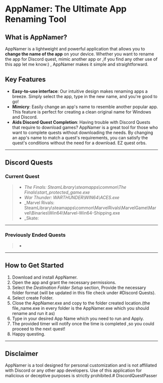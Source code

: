 # AppNamer: The Ultimate App Renaming Tool

## What is AppNamer?

AppNamer is a lightweight and powerful application that allows you to **change the name of the app** on your device. Whether you want to rename the app for Discord quest, mimic another app or ,if you find any other use of this app let me know:) , AppNamer makes it simple and straightforward.

## Key Features

* **Easy-to-use interface**: Our intuitive design makes renaming apps a breeze. Simply select the app, type in the new name, and you're good to go!
* **Mimicry**: Easily change an app's name to resemble another popular app. This feature is perfect for creating a clean original name for Windows and Discord.
* **Aids Discord Quest Completion**: Having trouble with Discord Quests that require to download games? AppNamer is a great tool for those who want to complete quests without downloading the needs. By changing an app's name to match a quest's requirements, you can satisfy the quest's conditions without the need for a download. EZ quest orbs.

---

## Discord Quests

### Current Quest

> - _The Finals: SteamLibrary\steamapps\common\The Finals\start_protected_game.exe_
> - _War Thunder: WARTHUNDER\WIN64\ACES.exe_
> - _Marvel Rivals: SteamLibrary\steamapps\common\MarvelRivals\MarvelGame\Marvel\Binaries\Win64\Marvel-Win64-Shipping.exe
> - _Skate: 

---


### Previously Ended Quests

> -

---

## How to Get Started

1.  Download and install AppNamer.
2.  Open the app and grant the necessary permissions.
3.  Select the *Destination Folder Setup* section, Provide the necessary folder format (will be updated in this file check under #Discord Quests).
4.  Select create Folder.
5.  Close the AppNamer.exe and copy to the folder created location.(the file_name.exe in every folder is the AppNamer.exe which you should rename and run it as)
6.  Type in your desired App Name which you need to run and Apply.
7.  The provided timer will notify once the time is completed ,so you could proceed to the next quest!
8.  Happy questing.

---

## Disclaimer

AppNamer is a tool designed for personal customization and is not affiliated with Discord or any other app developers. Use of this application for malicious or deceptive purposes is strictly prohibited.# DiscordQuestPasser
